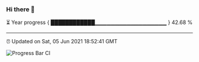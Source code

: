 ### Hi there 👋

⏳ Year progress { ████████████▁▁▁▁▁▁▁▁▁▁▁▁▁▁▁▁▁▁ } 42.68 %

---

⏰ Updated on Sat, 05 Jun 2021 18:52:41 GMT

![Progress Bar CI](https://github.com/liununu/liununu/workflows/Progress%20Bar%20CI/badge.svg)
